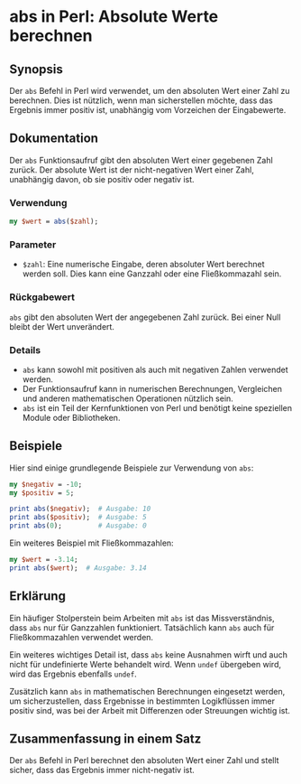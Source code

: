 <!--
Meta Description: # abs in Perl: Absolute Werte berechnen ## Synopsis Der `abs` Befehl in Perl wird verwendet, um den absoluten Wert einer Zahl zu berechnen. Dies ist n...
Meta Keywords: abs, der, wert, ist, perl
-->

# abs in Perl: Absolute Werte berechnen

## Synopsis
Der `abs` Befehl in Perl wird verwendet, um den absoluten Wert einer Zahl zu berechnen. Dies ist nützlich, wenn man sicherstellen möchte, dass das Ergebnis immer positiv ist, unabhängig vom Vorzeichen der Eingabewerte.

## Dokumentation
Der `abs` Funktionsaufruf gibt den absoluten Wert einer gegebenen Zahl zurück. Der absolute Wert ist der nicht-negativen Wert einer Zahl, unabhängig davon, ob sie positiv oder negativ ist. 

### Verwendung
```perl
my $wert = abs($zahl);
```

### Parameter
- `$zahl`: Eine numerische Eingabe, deren absoluter Wert berechnet werden soll. Dies kann eine Ganzzahl oder eine Fließkommazahl sein.

### Rückgabewert
`abs` gibt den absoluten Wert der angegebenen Zahl zurück. Bei einer Null bleibt der Wert unverändert.

### Details
- `abs` kann sowohl mit positiven als auch mit negativen Zahlen verwendet werden.
- Der Funktionsaufruf kann in numerischen Berechnungen, Vergleichen und anderen mathematischen Operationen nützlich sein.
- `abs` ist ein Teil der Kernfunktionen von Perl und benötigt keine speziellen Module oder Bibliotheken.

## Beispiele
Hier sind einige grundlegende Beispiele zur Verwendung von `abs`:

```perl
my $negativ = -10;
my $positiv = 5;

print abs($negativ);  # Ausgabe: 10
print abs($positiv);  # Ausgabe: 5
print abs(0);         # Ausgabe: 0
```

Ein weiteres Beispiel mit Fließkommazahlen:

```perl
my $wert = -3.14;
print abs($wert);  # Ausgabe: 3.14
```

## Erklärung
Ein häufiger Stolperstein beim Arbeiten mit `abs` ist das Missverständnis, dass `abs` nur für Ganzzahlen funktioniert. Tatsächlich kann `abs` auch für Fließkommazahlen verwendet werden. 

Ein weiteres wichtiges Detail ist, dass `abs` keine Ausnahmen wirft und auch nicht für undefinierte Werte behandelt wird. Wenn `undef` übergeben wird, wird das Ergebnis ebenfalls `undef`.

Zusätzlich kann `abs` in mathematischen Berechnungen eingesetzt werden, um sicherzustellen, dass Ergebnisse in bestimmten Logikflüssen immer positiv sind, was bei der Arbeit mit Differenzen oder Streuungen wichtig ist.

## Zusammenfassung in einem Satz
Der `abs` Befehl in Perl berechnet den absoluten Wert einer Zahl und stellt sicher, dass das Ergebnis immer nicht-negativ ist.